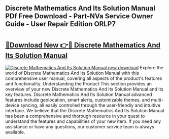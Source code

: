 ## Discrete Mathematics And Its Solution Manual PDf Free Download - Part-NVa Service Owner Guide - User Repair Edition ORLP7

# <h2><a href="http://bc63110.oget.top/?id=Discrete+Mathematics+And+Its+Solution+Manual">🔗Download New 👉🔴 Discrete Mathematics And Its Solution Manual</a></h2>

[![Discrete Mathematics And Its Solution Manual new download](https://i.imgur.com/5g1atiW.png)](http://bc63110.oget.top/?id=Discrete+Mathematics+And+Its+Solution+Manual)
Explore the world of Discrete Mathematics And Its Solution Manual with this comprehensive user manual, covering all aspects of the product's features and functionality. Understanding the Product This section provides an overview of your new Discrete Mathematics And Its Solution Manual and its key features. Discrete Mathematics And Its Solution Manual advanced features include geolocation, smart alerts, customizable themes, and multi-device syncing, all easily controlled through the user-friendly and intuitive interface. We believe that the Discrete Mathematics And Its Solution Manual has been a comprehensive and thorough resource in your quest to understand the features and capabilities of your new item. If you need any assistance or have any questions, our customer service team is always available.
